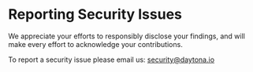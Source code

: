 # Reporting Security Issues

We appreciate your efforts to responsibly disclose your findings, and will make every effort to acknowledge your contributions.

To report a security issue please email us: security@daytona.io